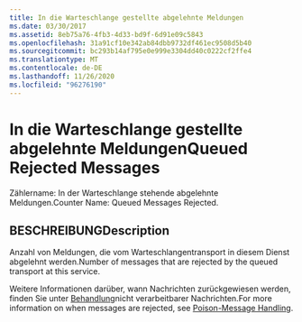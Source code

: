 ```yaml
---
title: In die Warteschlange gestellte abgelehnte Meldungen
ms.date: 03/30/2017
ms.assetid: 8eb75a76-4fb3-4d33-bd9f-6d91e09c5843
ms.openlocfilehash: 31a91cf10e342ab84dbb9732df461ec9508d5b40
ms.sourcegitcommit: bc293b14af795e0e999e3304dd40c0222cf2ffe4
ms.translationtype: MT
ms.contentlocale: de-DE
ms.lasthandoff: 11/26/2020
ms.locfileid: "96276190"
---
```

# <a name="queued-rejected-messages"></a><span data-ttu-id="b66f9-102">In die Warteschlange gestellte abgelehnte Meldungen</span><span class="sxs-lookup"><span data-stu-id="b66f9-102">Queued Rejected Messages</span></span>

<span data-ttu-id="b66f9-103">Zählername: In der Warteschlange stehende abgelehnte Meldungen.</span><span class="sxs-lookup"><span data-stu-id="b66f9-103">Counter Name: Queued Messages Rejected.</span></span>  
  
## <a name="description"></a><span data-ttu-id="b66f9-104">BESCHREIBUNG</span><span class="sxs-lookup"><span data-stu-id="b66f9-104">Description</span></span>  

 <span data-ttu-id="b66f9-105">Anzahl von Meldungen, die vom Warteschlangentransport in diesem Dienst abgelehnt werden.</span><span class="sxs-lookup"><span data-stu-id="b66f9-105">Number of messages that are rejected by the queued transport at this service.</span></span>  
  
 <span data-ttu-id="b66f9-106">Weitere Informationen darüber, wann Nachrichten zurückgewiesen werden, finden Sie unter [Behandlung](../../feature-details/poison-message-handling.md)nicht verarbeitbarer Nachrichten.</span><span class="sxs-lookup"><span data-stu-id="b66f9-106">For more information on when messages are rejected, see [Poison-Message Handling](../../feature-details/poison-message-handling.md).</span></span>
